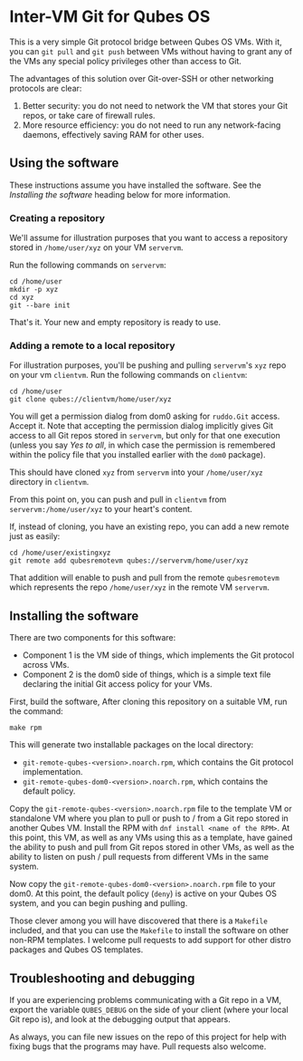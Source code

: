 # Inter-VM Git for Qubes OS

This is a very simple Git protocol bridge between Qubes OS VMs.  With it,
you can `git pull` and `git push` between VMs without having to grant
any of the VMs any special policy privileges other than access to Git.

The advantages of this solution over Git-over-SSH or other networking
protocols are clear:

1. Better security: you do not need to network the VM that stores your
   Git repos, or take care of firewall rules.
2. More resource efficiency: you do not need to run any network-facing
   daemons, effectively saving RAM for other uses.

## Using the software

These instructions assume you have installed the software.  See the
*Installing the software* heading below for more information.

### Creating a repository

We'll assume for illustration purposes that you want to access a repository
stored in `/home/user/xyz` on your VM `servervm`.

Run the following commands on `servervm`:

```
cd /home/user
mkdir -p xyz
cd xyz
git --bare init
```

That's it.  Your new and empty repository is ready to use.

### Adding a remote to a local repository

For illustration purposes, you'll be pushing and pulling `servervm`'s `xyz`
repo on your vm `clientvm`.  Run the following commands on `clientvm`:

```
cd /home/user
git clone qubes://clientvm/home/user/xyz
```

You will get a permission dialog from dom0 asking for `ruddo.Git` access.
Accept it.  Note that accepting the permission dialog implicitly gives
Git access to all Git repos stored in `servervm`, but only for that one
execution (unless you say *Yes to all*, in which case the permission
is remembered within the policy file that you installed earlier with the
`dom0` package).

This should have cloned `xyz` from `servervm` into your `/home/user/xyz`
directory in `clientvm`.

From this point on, you can push and pull in `clientvm` from
`servervm:/home/user/xyz` to your heart's content.

If, instead of cloning, you have an existing repo, you can add a new remote
just as easily:

```
cd /home/user/existingxyz
git remote add qubesremotevm qubes://servervm/home/user/xyz
```

That addition will enable to push and pull from the remote `qubesremotevm`
which represents the repo `/home/user/xyz` in the remote VM `servervm`.

## Installing the software

There are two components for this software:

* Component 1 is the VM side of things, which implements the Git protocol
  across VMs.
* Component 2 is the dom0 side of things, which is a simple text file declaring
  the initial Git access policy for your VMs.

First, build the software,  After cloning this repository on a suitable VM,
run the command:

```
make rpm
```

This will generate two installable packages on the local directory:

* `git-remote-qubes-<version>.noarch.rpm`, which contains the Git
  protocol implementation.
* `git-remote-qubes-dom0-<version>.noarch.rpm`, which contains the
  default policy.

Copy the `git-remote-qubes-<version>.noarch.rpm` file to the template VM
or standalone VM where you plan to pull or push to / from a Git repo
stored in another Qubes VM.  Install the RPM with
`dnf install <name of the RPM>`.  At this point, this VM, as well as
any VMs using this as a template, have gained the ability to push and pull
from Git repos stored in other VMs, as well as the ability to listen on
push / pull requests from different VMs in the same system.

Now copy the `git-remote-qubes-dom0-<version>.noarch.rpm` file to
your dom0.  At this point, the default policy (`deny`) is active on
your Qubes OS system, and you can begin pushing and pulling.

Those clever among you will have discovered that there is a `Makefile`
included, and that you can use the `Makefile` to install the software on
other non-RPM templates.  I welcome pull requests to add support for
other distro packages and Qubes OS templates.

## Troubleshooting and debugging

If you are experiencing problems communicating with a Git repo in a VM,
export the variable `QUBES_DEBUG` on the side of your client (where your
local Git repo is), and look at the debugging output that appears.

As always, you can file new issues on the repo of this project for help
with fixing bugs that the programs may have.  Pull requests also welcome.
